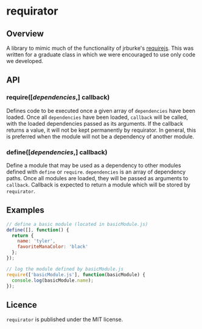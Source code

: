 # requirator

## Overview

A library to mimic much of the functionality of jrburke's [requirejs](https://github.com/jrburke/requirejs). This was written for a graduate class in which we were encouraged to use only code we developed.

## API

### require([*dependencies*,] callback)

Defines code to be executed once a given array of `dependencies` have been loaded. Once all `dependencies` have been loaded, `callback` will be called, with the loaded dependencies passed as its arguments. If the callback returns a value, it will not be kept permanently by requirator. In general, this is preferred when the module will not be a dependency of another module.

### define([*dependencies*,] callback)

Define a module that may be used as a dependency to other modules defined with `define` or `require`. `dependencies` is an array of dependency paths. Once all modules are loaded, they will be passed as arguments to `callback`. Callback is expected to return a module which will be stored by `requirator`.

## Examples

```javascript
// define a basic module (located in basicModule.js)
define([], function() {
  return {
    name: 'tyler',
    favoriteManaColor: 'black'
  };
});

// log the module defined by basicModule.js
require(['basicModule.js'], function(basicModule) {
  console.log(basicModule.name);
});
```

## Licence

`requirator` is published under the MIT license.
